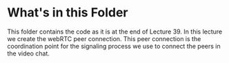 # What's in this Folder

This folder contains the code as it is at the end of Lecture 39. In this lecture we create the webRTC peer
connection. This peer connection is the coordination point for the signaling process we use to connect the peers in
the video chat.

